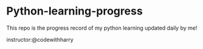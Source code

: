 # Python-learning-progress

This repo is the progress record of my python learning updated daily by me!

instructor:@codewithharry
